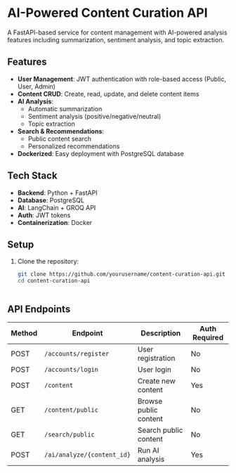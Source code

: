# AI-Powered Content Curation API

A FastAPI-based service for content management with AI-powered analysis features including summarization, sentiment analysis, and topic extraction.

## Features

- **User Management**: JWT authentication with role-based access (Public, User, Admin)
- **Content CRUD**: Create, read, update, and delete content items
- **AI Analysis**:
  - Automatic summarization
  - Sentiment analysis (positive/negative/neutral)
  - Topic extraction
- **Search & Recommendations**:
  - Public content search
  - Personalized recommendations
- **Dockerized**: Easy deployment with PostgreSQL database

## Tech Stack

- **Backend**: Python + FastAPI
- **Database**: PostgreSQL
- **AI**: LangChain + GROQ API
- **Auth**: JWT tokens
- **Containerization**: Docker

## Setup

1. Clone the repository:
   ```bash
   git clone https://github.com/yourusername/content-curation-api.git
   cd content-curation-api
   


## API Endpoints

| Method | Endpoint                     | Description                  | Auth Required |
|--------|------------------------------|------------------------------|---------------|
| POST   | `/accounts/register`             | User registration            | No            |
| POST   | `/accounts/login`                | User login                   | No            |
| POST   | `/content`                   | Create new content           | Yes           |
| GET    | `/content/public`            | Browse public content        | No            |
| GET    | `/search/public`             | Search public content        | No            |
| POST   | `/ai/analyze/{content_id}`   | Run AI analysis              | Yes           |